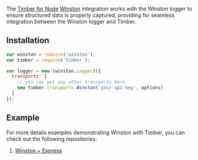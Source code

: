 The [Timber for Node](https://github.com/timberio/timber-node) [Winston](https://github.com/winstonjs/winston) integration works with the Winston logger to ensure structured data is properly captured, providing for seamless integration between the Winston logger and Timber.

## Installation

```javascript
var winston = require('winston');
var timber = require('timber');

var logger = new (winston.Logger)({
  transports: [
  	// you can put any other transports here
    new timber.transports.Winston('your-api-key', options)
  ]
});

```

## Example

For more details examples demonstrating Winston with Timber, you can check out the following repositories:

1. [Winston + Express](https://github.com/timberio/examples/tree/master/node/express-winston)
